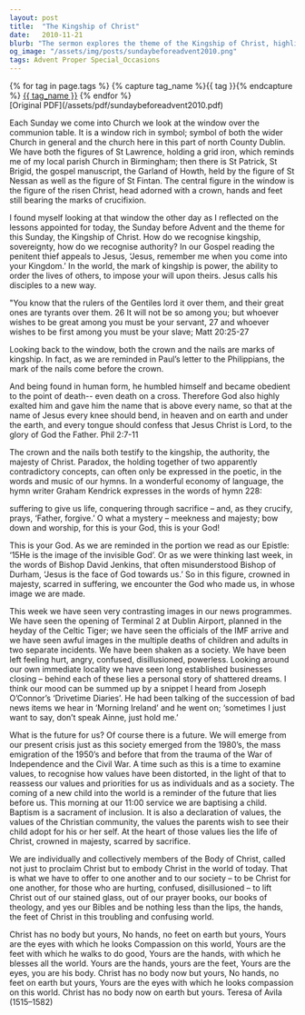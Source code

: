 ```yaml
---
layout: post
title:  "The Kingship of Christ"
date:   2010-11-21
blurb: "The sermon explores the theme of the Kingship of Christ, highlighting the paradox of majesty and suffering. It discusses how Christ's authority is represented through both the crown and the nails, symbolizing his sacrifice and resurrection. The sermon also relates the teachings of Christ to contemporary societal challenges, urging the congregation to embody Christ in their lives."
og_image: "/assets/img/posts/sundaybeforeadvent2010.png"
tags: Advent Proper Special_Occasions
---    
```

<div class="tag-pills">
  {% for tag in page.tags %}
    {% capture tag_name %}{{ tag }}{% endcapture %}
    <a href="{{ site.baseurl }}/tag/{{ tag_name }}" class="tag-pill">{{ tag_name }}</a>
  {% endfor %}
</div>
[Original PDF](/assets/pdf/sundaybeforeadvent2010.pdf)

Each Sunday we come into Church we look at the window over the communion table. It is a window rich in symbol; symbol of both the wider Church in general and the church here in this part of north County Dublin. We have both the figures of St Lawrence, holding a grid iron, which reminds me of my local parish Church in Birmingham; then there is St Patrick, St Brigid, the gospel manuscript, the Garland of Howth, held by the figure of St Nessan as well as the figure of St Fintan. The central figure in the window is the figure of the risen Christ, head adorned with a crown, hands and feet still bearing the marks of crucifixion.

I found myself looking at that window the other day as I reflected on the lessons appointed for today, the Sunday before Advent and the theme for this Sunday, the Kingship of Christ. How do we recognise kingship, sovereignty, how do we recognise authority? In our Gospel reading the penitent thief appeals to Jesus, ‘Jesus, remember me when you come into your Kingdom.’ In the world, the mark of kingship is power, the ability to order the lives of others, to impose your will upon theirs. Jesus calls his disciples to a new way.

"You know that the rulers of the Gentiles lord it over them, and their great ones are tyrants over them. 26 It will not be so among you; but whoever wishes to be great among you must be your servant, 27 and whoever wishes to be first among you must be your slave; Matt 20:25-27

Looking back to the window, both the crown and the nails are marks of kingship. In fact, as we are reminded in Paul’s letter to the Philippians, the mark of the nails come before the crown.

And being found in human form, he humbled himself and became obedient to the point of death-- even death on a cross. Therefore God also highly exalted him and gave him the name that is above every name, so that at the name of Jesus every knee should bend, in heaven and on earth and under the earth, and every tongue should confess that Jesus Christ is Lord, to the glory of God the Father. Phil 2:7-11

The crown and the nails both testify to the kingship, the authority, the majesty of Christ. Paradox, the holding together of two apparently contradictory concepts, can often only be expressed in the poetic, in the words and music of our hymns. In a wonderful economy of language, the hymn writer Graham Kendrick expresses in the words of hymn 228:

suffering to give us life, conquering through sacrifice – and, as they crucify, prays, ‘Father, forgive.’ O what a mystery – meekness and majesty; bow down and worship, for this is your God, this is your God!

This is your God. As we are reminded in the portion we read as our Epistle: ‘15He is the image of the invisible God’. Or as we were thinking last week, in the words of Bishop David Jenkins, that often misunderstood Bishop of Durham, ‘Jesus is the face of God towards us.’ So in this figure, crowned in majesty, scarred in suffering, we encounter the God who made us, in whose image we are made.

This week we have seen very contrasting images in our news programmes. We have seen the opening of Terminal 2 at Dublin Airport, planned in the heyday of the Celtic Tiger; we have seen the officials of the IMF arrive and we have seen awful images in the multiple deaths of children and adults in two separate incidents. We have been shaken as a society. We have been left feeling hurt, angry, confused, disillusioned, powerless. Looking around our own immediate locality we have seen long established businesses closing – behind each of these lies a personal story of shattered dreams. I think our mood can be summed up by a snippet I heard from Joseph O’Connor’s ‘Drivetime Diaries’. He had been talking of the succession of bad news items we hear in ‘Morning Ireland’ and he went on; ‘sometimes I just want to say, don’t speak Ainne, just hold me.’

What is the future for us? Of course there is a future. We will emerge from our present crisis just as this society emerged from the 1980’s, the mass emigration of the 1950’s and before that from the trauma of the War of Independence and the Civil War. A time such as this is a time to examine values, to recognise how values have been distorted, in the light of that to reassess our values and priorities for us as individuals and as a society. The coming of a new child into the world is a reminder of the future that lies before us. This morning at our 11:00 service we are baptising a child. Baptism is a sacrament of inclusion. It is also a declaration of values, the values of the Christian community, the values the parents wish to see their child adopt for his or her self. At the heart of those values lies the life of Christ, crowned in majesty, scarred by sacrifice.

We are individually and collectively members of the Body of Christ, called not just to proclaim Christ but to embody Christ in the world of today. That is what we have to offer to one another and to our society – to be Christ for one another, for those who are hurting, confused, disillusioned – to lift Christ out of our stained glass, out of our prayer books, our books of theology, and yes our Bibles and be nothing less than the lips, the hands, the feet of Christ in this troubling and confusing world.

Christ has no body but yours, No hands, no feet on earth but yours, Yours are the eyes with which he looks Compassion on this world, Yours are the feet with which he walks to do good, Yours are the hands, with which he blesses all the world. Yours are the hands, yours are the feet, Yours are the eyes, you are his body. Christ has no body now but yours, No hands, no feet on earth but yours, Yours are the eyes with which he looks compassion on this world. Christ has no body now on earth but yours. Teresa of Avila (1515–1582)
